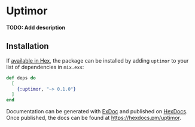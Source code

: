 # Uptimor

**TODO: Add description**

## Installation

If [available in Hex](https://hex.pm/docs/publish), the package can be installed
by adding `uptimor` to your list of dependencies in `mix.exs`:

```elixir
def deps do
  [
    {:uptimor, "~> 0.1.0"}
  ]
end
```

Documentation can be generated with [ExDoc](https://github.com/elixir-lang/ex_doc)
and published on [HexDocs](https://hexdocs.pm). Once published, the docs can
be found at <https://hexdocs.pm/uptimor>.

